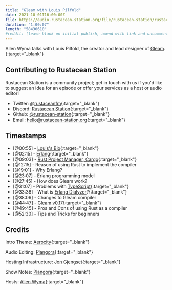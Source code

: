 ```yaml
---
title: "Gleam with Louis Pilfold"
date: 2021-10-01T16:00:00Z
file: https://audio.rustacean-station.org/file/rustacean-station/rustacean-station-e040-louis-pilford.mp3
duration: "1:00:07"
length: "58430610"
#reddit: (leave blank on initial publish, amend with link and uncomment this line after Reddit thread has been posted)
---
```

Allen Wyma talks with Louis Pilfold, the creator and lead designer of [Gleam](https://gleam.run/).{:target="_blank"} 


## Contributing to Rustacean Station

Rustacean Station is a community project; get in touch with us if you'd like to suggest an idea for an episode or offer your services as a host or audio editor!

- Twitter: [@rustaceanfm](https://twitter.com/rustaceanfm){:target="_blank"}
- Discord: [Rustacean Station](https://discord.gg/cHc3Gyc){:target="_blank"}
- Github: [@rustacean-station](https://github.com/rustacean-station/){:target="_blank"}
- Email: [hello@rustacean-station.org](mailto:hello@rustacean-station.org){:target="_blank"}

## Timestamps 

- [@00:55] - [Louis's Bio](https://twitter.com/louispilfold){:target="_blank"}
- [@02:15] - [Erlang](https://www.erlang.org/){:target="_blank"}
- [@09:03] - [Rust Project Manager, Cargo](https://doc.rust-lang.org/book/ch01-03-hello-cargo.html){:target="_blank"}
- [@12:15] - Reason of using Rust to implement the compiler 
- [@19:01] - Why Erlang?
- [@23:07] - Erlang programming model 
- [@27:45] - How does Gleam work?
- [@31:07] - Problems with [TypeScript](https://www.typescriptlang.org/){:target="_blank"}
- [@33:38] - What is [Erlang Dialyzer](https://erlang.org/doc/man/dialyzer.html)?{:target="_blank"}
- [@38:06] - Changes to Gleam compiler 
- [@44:47] - [Gleam v0.17](https://gleam.run/news/gleam-v0.17-released/){:target="_blank"}
- [@49:45] - Pros and Cons of using Rust as a compiler
- [@52:30] - Tips and Tricks for beginners 

## Credits
Intro Theme: [Aerocity](https://twitter.com/AerocityMusic){:target="_blank"}

Audio Editing: [Plangora](https://twitter.com/plangora){:target="_blank"}

Hosting Infrastructure: [Jon Gjengset](https://twitter.com/jonhoo/){:target="_blank"}

Show Notes: [Plangora](https://twitter.com/plangora){:target="_blank"}

Hosts: [Allen Wyma](https://twitter.com/allenwyma){:target="_blank"}